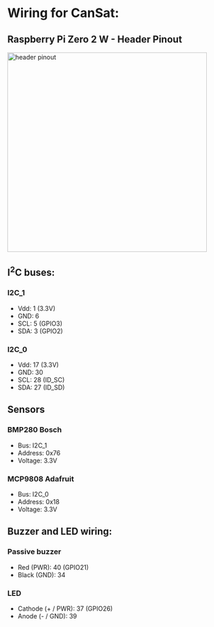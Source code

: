# Wiring for CanSat:

## Raspberry Pi Zero 2 W - Header Pinout

<img src="https://i.stack.imgur.com/yHddo.png" height="450px" alt="header pinout" />

## I<sup>2</sup>C buses:

### I2C_1

- Vdd: 1 (3.3V)
- GND: 6
- SCL: 5 (GPIO3)
- SDA: 3 (GPIO2)

### I2C_0

- Vdd: 17 (3.3V)
- GND: 30
- SCL: 28 (ID_SC)
- SDA: 27 (ID_SD)

## Sensors

### BMP280 Bosch

- Bus: I2C_1
- Address: 0x76
- Voltage: 3.3V

### MCP9808 Adafruit

- Bus: I2C_0
- Address: 0x18
- Voltage: 3.3V

## Buzzer and LED wiring:

### Passive buzzer

- Red (PWR): 40 (GPIO21)
- Black (GND): 34

### LED

- Cathode (+ / PWR): 37 (GPIO26)
- Anode (- / GND): 39